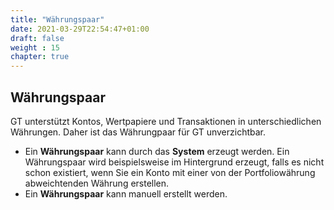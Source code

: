```yaml
---
title: "Währungspaar"
date: 2021-03-29T22:54:47+01:00
draft: false
weight : 15
chapter: true
---
```

## Währungspaar
GT unterstützt Kontos, Wertpapiere und Transaktionen in unterschiedlichen Währungen. Daher ist das Währungpaar für GT unverzichtbar. 
+ Ein **Währungspaar** kann durch das **System** erzeugt werden. Ein Währungspaar wird beispielsweise im Hintergrund erzeugt, falls es nicht schon existiert, wenn Sie ein Konto mit einer von der Portfoliowährung abweichtenden Währung erstellen.
+ Ein **Währungspaar** kann manuell erstellt werden.